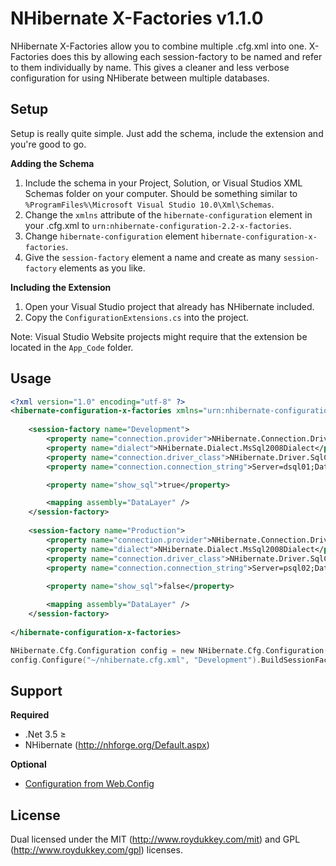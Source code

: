 NHibernate X-Factories v1.1.0
=================================

NHibernate X-Factories allow you to combine multiple .cfg.xml into one. X-Factories does this by allowing each session-factory to be named and refer to them individually by name. This gives a cleaner and less verbose configuration for using NHiberate between multiple databases.


Setup
---------

Setup is really quite simple. Just add the schema, include the extension and you're good to go.

**Adding the Schema**

1. Include the schema in your Project, Solution, or Visual Studios XML Schemas folder on your computer. Should be something similar to `%ProgramFiles%\Microsoft Visual Studio 10.0\Xml\Schemas`.
2. Change the `xmlns` attribute of the `hibernate-configuration` element in your .cfg.xml to `urn:nhibernate-configuration-2.2-x-factories`.
3. Change `hibernate-configuration` element `hibernate-configuration-x-factories`.
4. Give the `session-factory` element a name and create as many `session-factory` elements as you like.

**Including the Extension**

1. Open your Visual Studio project that already has NHibernate included.
2. Copy the `ConfigurationExtensions.cs` into the project.

Note: Visual Studio Website projects might require that the extension be located in the `App_Code` folder.

Usage
---------

~~~ xml
<?xml version="1.0" encoding="utf-8" ?>
<hibernate-configuration-x-factories xmlns="urn:nhibernate-configuration-2.2-x-factories">
	
	<session-factory name="Development">
		<property name="connection.provider">NHibernate.Connection.DriverConnectionProvider</property>
		<property name="dialect">NHibernate.Dialect.MsSql2008Dialect</property>
		<property name="connection.driver_class">NHibernate.Driver.SqlClientDriver</property>
		<property name="connection.connection_string">Server=dsql01;DataBase=dbDev;uid=nhDeveloper;pwd=pass1234</property>

		<property name="show_sql">true</property>

		<mapping assembly="DataLayer" />
	</session-factory>
	
	<session-factory name="Production">
		<property name="connection.provider">NHibernate.Connection.DriverConnectionProvider</property>
		<property name="dialect">NHibernate.Dialect.MsSql2008Dialect</property>
		<property name="connection.driver_class">NHibernate.Driver.SqlClientDriver</property>
		<property name="connection.connection_string">Server=psql02;DataBase=dbDev;uid=nhDeveloper;pwd=pass5678</property>
		
		<property name="show_sql">false</property>

		<mapping assembly="DataLayer" />
	</session-factory>
	
</hibernate-configuration-x-factories>
~~~



~~~ c
NHibernate.Cfg.Configuration config = new NHibernate.Cfg.Configuration();
config.Configure("~/nhibernate.cfg.xml", "Development").BuildSessionFactory();
~~~

Support
-----------
**Required**

* .Net 3.5 ≥
* NHibernate (http://nhforge.org/Default.aspx)

**Optional**

* [Configuration from Web.Config](https://github.com/roydukkey/NHibernate-X-Factories/wiki/Configuration-from-Web.Config)


License
-----------

Dual licensed under the MIT (http://www.roydukkey.com/mit) and GPL (http://www.roydukkey.com/gpl) licenses.
